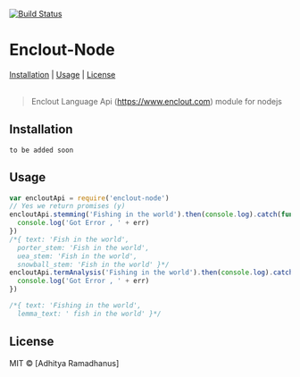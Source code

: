 [![Build Status](https://travis-ci.org/AdhityaRamadhanus/curryjs.svg?branch=master)](https://travis-ci.org/AdhityaRamadhanus/curryjs)

<h1>Enclout-Node</h1>

<p>
  <a href="#installation">Installation</a> |
  <a href="#usage">Usage</a> |
  <a href="#license">License</a>
  <br><br>
  <blockquote>
  Enclout Language Api (<a href="https://www.enclout.com/">https://www.enclout.com</a>) module for nodejs
  </blockquote>
</p>

Installation
------------

`to be added soon`

Usage
-----

```js
var encloutApi = require('enclout-node')
// Yes we return promises (y)
encloutApi.stemming('Fishing in the world').then(console.log).catch(function (err) {
  console.log('Got Error , ' + err)
})
/*{ text: 'Fish in the world',
  porter_stem: 'Fish in the world',
  uea_stem: 'Fish in the world',
  snowball_stem: 'Fish in the world' }*/
encloutApi.termAnalysis('Fishing in the world').then(console.log).catch(function (err) {
  console.log('Got Error , ' + err)
})

/*{ text: 'Fishing in the world',
  lemma_text: ' fish in the world' }*/
```

License
----

MIT © [Adhitya Ramadhanus]

